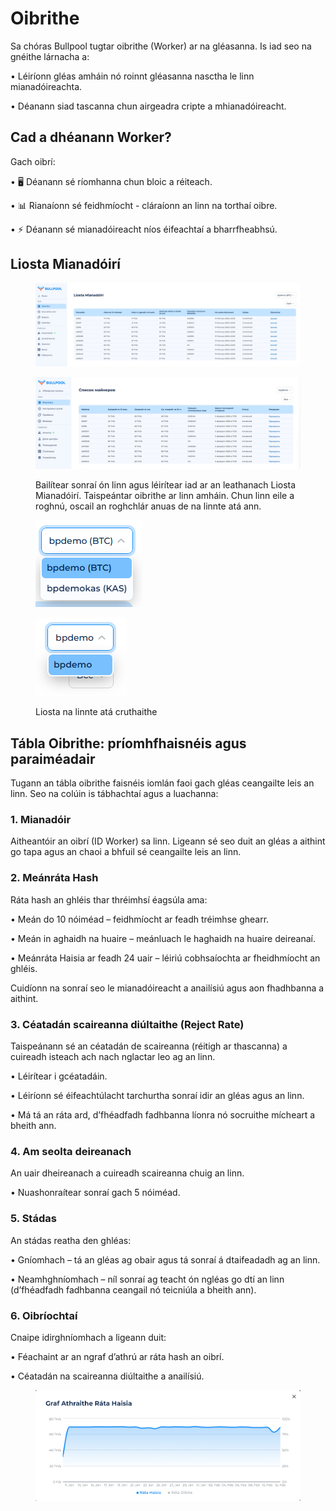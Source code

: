 # Oibrithe

Sa chóras Bullpool tugtar oibrithe (Worker) ar na gléasanna. Is iad seo na gnéithe lárnacha a:

• Léiríonn gléas amháin nó roinnt gléasanna nasctha le linn mianadóireachta.

• Déanann siad tascanna chun airgeadra cripte a mhianadóireacht.

## Cad a dhéanann Worker?

Gach oibrí:

• 🖥️ Déanann sé ríomhanna chun bloic a réiteach.

• 📊 Rianaíonn sé feidhmíocht - cláraíonn an linn na torthaí oibre.

• ⚡ Déanann sé mianadóireacht níos éifeachtaí a bharrfheabhsú.

## Liosta Mianadóirí

<figure><img src="../../.gitbook/assets/image (34).png" alt=""><figcaption></figcaption></figure>

<figure><img src="../../.gitbook/assets/Снимок экрана 2025-02-05 175943.png" alt=""><figcaption><p>Bailítear sonraí ón linn agus léirítear iad ar an leathanach Liosta Mianadóirí. Taispeántar oibrithe ar linn amháin. Chun linn eile a roghnú, oscail an roghchlár anuas de na linnte atá ann.</p></figcaption></figure>

<figure><img src="../../.gitbook/assets/image (35).png" alt=""><figcaption></figcaption></figure>

<figure><img src="../../.gitbook/assets/Снимок экрана 2025-02-05 180214.png" alt=""><figcaption><p>Liosta na linnte atá cruthaithe</p></figcaption></figure>

## **Tábla Oibrithe: príomhfhaisnéis agus paraiméadair**

Tugann an tábla oibrithe faisnéis iomlán faoi gach gléas ceangailte leis an linn. Seo na colúin is tábhachtaí agus a luachanna:

### **1. Mianadóir**

Aitheantóir an oibrí (ID Worker) sa linn. Ligeann sé seo duit an gléas a aithint go tapa agus an chaoi a bhfuil sé ceangailte leis an linn.

### **2. Meánráta Hash**

Ráta hash an ghléis thar thréimhsí éagsúla ama:

• Meán do 10 nóiméad – feidhmíocht ar feadh tréimhse ghearr.

• Meán in aghaidh na huaire – meánluach le haghaidh na huaire deireanaí.

• Meánráta Haisia ar feadh 24 uair – léiriú cobhsaíochta ar fheidhmíocht an ghléis.

Cuidíonn na sonraí seo le mianadóireacht a anailísiú agus aon fhadhbanna a aithint.

### **3. Céatadán scaireanna diúltaithe (Reject Rate)**

Taispeánann sé an céatadán de scaireanna (réitigh ar thascanna) a cuireadh isteach ach nach nglactar leo ag an linn.

• Léirítear i gcéatadáin.

• Léiríonn sé éifeachtúlacht tarchurtha sonraí idir an gléas agus an linn.

• Má tá an ráta ard, d’fhéadfadh fadhbanna líonra nó socruithe mícheart a bheith ann.

### **4. Am seolta deireanach**

An uair dheireanach a cuireadh scaireanna chuig an linn.

• Nuashonraítear sonraí gach 5 nóiméad.

### **5. Stádas**

An stádas reatha den ghléas:

• Gníomhach – tá an gléas ag obair agus tá sonraí á dtaifeadadh ag an linn.

• Neamhghníomhach – níl sonraí ag teacht ón ngléas go dtí an linn (d’fhéadfadh fadhbanna ceangail nó teicniúla a bheith ann).

### **6. Oibríochtaí**

Cnaipe idirghníomhach a ligeann duit:

• Féachaint ar an ngraf d’athrú ar ráta hash an oibrí.

• Céatadán na scaireanna diúltaithe a anailísiú.

<figure><img src="../../.gitbook/assets/image (36).png" alt=""><figcaption></figcaption></figure>
